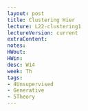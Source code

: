 ```yaml
---
layout: post
title: Clustering Hier
lecture: L22-clustering1
lectureVersion: current
extraContent:
notes:
HWout:
HWin:
desc: W14
week: Th
tags:
- 4Unsupervised
- Generative
- 5Theory
---
```

